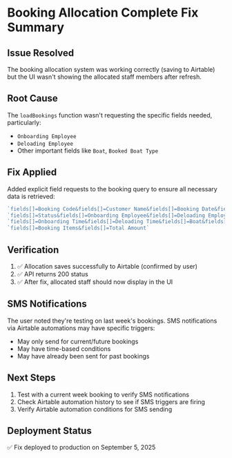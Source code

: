 # Booking Allocation Complete Fix Summary

## Issue Resolved
The booking allocation system was working correctly (saving to Airtable) but the UI wasn't showing the allocated staff members after refresh.

## Root Cause
The `loadBookings` function wasn't requesting the specific fields needed, particularly:
- `Onboarding Employee`
- `Deloading Employee`
- Other important fields like `Boat`, `Booked Boat Type`

## Fix Applied
Added explicit field requests to the booking query to ensure all necessary data is retrieved:
```javascript
`fields[]=Booking Code&fields[]=Customer Name&fields[]=Booking Date&fields[]=Start Time&fields[]=Finish Time&` +
`fields[]=Status&fields[]=Onboarding Employee&fields[]=Deloading Employee&fields[]=Duration&` +
`fields[]=Onboarding Time&fields[]=Deloading Time&fields[]=Boat&fields[]=Booked Boat Type&` +
`fields[]=Booking Items&fields[]=Total Amount`
```

## Verification
1. ✅ Allocation saves successfully to Airtable (confirmed by user)
2. ✅ API returns 200 status
3. ✅ After fix, allocated staff should now display in the UI

## SMS Notifications
The user noted they're testing on last week's bookings. SMS notifications via Airtable automations may have specific triggers:
- May only send for current/future bookings
- May have time-based conditions
- May have already been sent for past bookings

## Next Steps
1. Test with a current week booking to verify SMS notifications
2. Check Airtable automation history to see if SMS triggers are firing
3. Verify Airtable automation conditions for SMS sending

## Deployment Status
✅ Fix deployed to production on September 5, 2025
